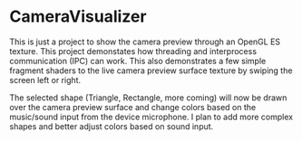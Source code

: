 ﻿# CameraVisualizer


This is just a project to show the camera preview through an OpenGL ES texture. This project demonstates how threading and interprocess communication (IPC) can work. This also demonstrates a few simple fragment shaders to the live camera preview surface texture by swiping the screen left or right. 


The selected shape (Triangle, Rectangle, more coming) will now be drawn over the camera preview surface and change colors based on the music/sound input from the device microphone. I plan to add more complex shapes and better adjust colors based on sound input. 
